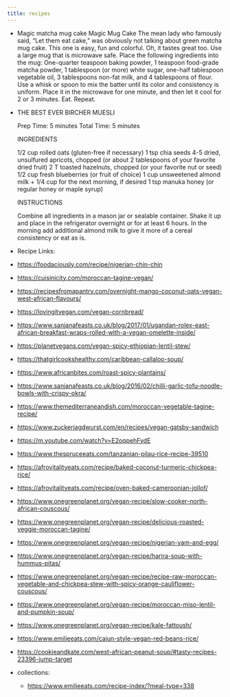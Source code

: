 ```yaml
---
title: recipes
---
```


- Magic matcha mug cake 
  Magic Mug Cake
  The mean lady who famously said, “Let them eat cake,” was obviously not talking about green matcha mug cake. This one is easy, fun and colorful. Oh, it tastes great too.
  Use a large mug that is microwave safe. Place the following ingredients into the mug:
  One-quarter teaspoon baking powder, 1 teaspoon food-grade matcha powder, 1 tablespoon (or more) white sugar, one-half tablespoon vegetable oil, 3 tablespoons non-fat milk, and 4 tablespoons of flour.
  Use a whisk or spoon to mix the batter until its color and consistency is uniform. Place it in the microwave for one minute, and then let it cool for 2 or 3 minutes. Eat. Repeat.
- THE BEST EVER BIRCHER MUESLI
  
  Prep Time: 5 minutes Total Time: 5 minutes
  
  INGREDIENTS
  
  1/2 cup rolled oats (gluten-free if necessary)
  1 tsp chia seeds
  4-5 dried, unsulfured apricots, chopped (or about 2 tablespoons of your favorite dried fruit)
  2 T toasted hazelnuts, chopped (or your favorite nut or seed)
  1/2 cup fresh blueberries (or fruit of choice)
  1 cup unsweetened almond milk + 1/4 cup for the next morning, if desired
  1 tsp manuka honey (or regular honey or maple syrup)
  
  INSTRUCTIONS
  
  Combine all ingredients in a mason jar or sealable container.
  Shake it up and place in the refrigerator overnight or for at least 6 hours.
  In the morning add additional almond milk to give it more of a cereal consistency or eat as is.
- Recipe Links:
- https://foodaciously.com/recipe/nigerian-chin-chin
- https://cuisinicity.com/moroccan-tagine-vegan/
- https://recipesfromapantry.com/overnight-mango-coconut-oats-vegan-west-african-flavours/
- https://lovingitvegan.com/vegan-cornbread/
- https://www.sanjanafeasts.co.uk/blog/2017/01/ugandan-rolex-east-african-breakfast-wraps-rolled-with-a-vegan-omelette-inside/
- https://planetvegans.com/vegan-spicy-ethiopian-lentil-stew/
- https://thatgirlcookshealthy.com/caribbean-callaloo-soup/
- https://www.africanbites.com/roast-spicy-plantains/
- https://www.sanjanafeasts.co.uk/blog/2016/02/chilli-garlic-tofu-noodle-bowls-with-crispy-okra/
- https://www.themediterraneandish.com/moroccan-vegetable-tagine-recipe/
- https://www.zuckerjagdwurst.com/en/recipes/vegan-gatsby-sandwich
- https://m.youtube.com/watch?v=E2oqpehFydE
- https://www.thespruceeats.com/tanzanian-pilau-rice-recipe-39510
- https://afrovitalityeats.com/recipe/baked-coconut-turmeric-chickpea-rice/
- https://afrovitalityeats.com/recipe/oven-baked-cameroonian-jollof/
- https://www.onegreenplanet.org/vegan-recipe/slow-cooker-north-african-couscous/
- https://www.onegreenplanet.org/vegan-recipe/delicious-roasted-veggie-moroccan-tagine/
- https://www.onegreenplanet.org/vegan-recipe/nigerian-yam-and-egg/
- https://www.onegreenplanet.org/vegan-recipe/harira-soup-with-hummus-pitas/
- https://www.onegreenplanet.org/vegan-recipe/recipe-raw-moroccan-vegetable-and-chickpea-stew-with-spicy-orange-cauliflower-couscous/
- https://www.onegreenplanet.org/vegan-recipe/moroccan-miso-lentil-and-pumpkin-soup/
- https://www.onegreenplanet.org/vegan-recipe/kale-fattoush/
- https://www.emilieeats.com/cajun-style-vegan-red-beans-rice/
- https://cookieandkate.com/west-african-peanut-soup/#tasty-recipes-23396-jump-target
- collections:
	- https://www.emilieeats.com/recipe-index/?meal-type=338